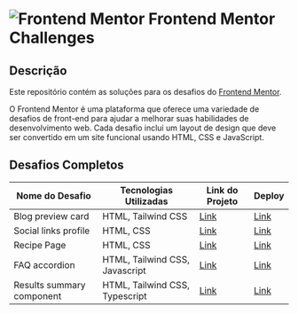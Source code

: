 # ![Frontend Mentor](https://www.frontendmentor.io/static/images/logo-mobile.svg) Frontend Mentor Challenges  
## Descrição 
Este repositório contém as soluções para os desafios do [Frontend Mentor](https://www.frontendmentor.io/). 

O Frontend Mentor é uma plataforma que oferece uma variedade de desafios de front-end para ajudar a melhorar suas habilidades de desenvolvimento web. Cada desafio inclui um layout de design que deve ser convertido em um site funcional usando HTML, CSS e JavaScript. 
## Desafios Completos
| Nome do Desafio | Tecnologias Utilizadas | Link do Projeto | Deploy
|--|--|--|--|
| Blog preview card | HTML, Tailwind CSS| [Link](https://www.frontendmentor.io/challenges/blog-preview-card-ckPaj01IcS) | [Link](https://blog-preview-card-io.netlify.app/)
|Social links profile|HTML, CSS |[Link](https://www.frontendmentor.io/challenges/social-links-profile-UG32l9m6dQ)|[Link](https://social-links-profileio.netlify.app/)|
|Recipe Page|HTML, CSS|[Link](https://www.frontendmentor.io/challenges/recipe-page-KiTsR8QQKm)|[Link](https://cool-dragon-d15d68.netlify.app/)|
|FAQ accordion|HTML, Tailwind CSS, Javascript|[Link](https://www.frontendmentor.io/challenges/faq-accordion-wyfFdeBwBz)|[Link](https://faq-accordion-io.netlify.app/)|
|Results summary component|HTML, Tailwind CSS, Typescript|[Link](frontendmentor.io/challenges/results-summary-component-CE_K6s0maV)|[Link](https://results-summary-component-io.netlify.app/)|